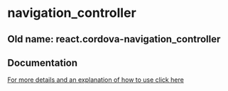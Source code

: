 # navigation_controller
## Old name: react.cordova-navigation_controller

## Documentation
[For more details and an explanation of how to use click here](https://ui-db.com/open-source/navigation-controller)
